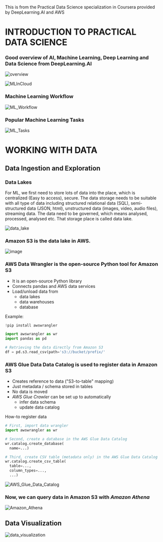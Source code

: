 This is from the Practical Data Science specialization in Coursera provided by DeepLearning.AI and AWS

# INTRODUCTION TO PRACTICAL DATA SCIENCE

### Good overview of AI, Machine Learning, Deep Learning and Data Science from DeepLearning.AI

![overview](https://user-images.githubusercontent.com/79841341/128628651-1a245620-a219-43d9-b31d-fe3c80570902.png)

![MLInCloud](https://user-images.githubusercontent.com/79841341/128628702-6d8daf5e-bd7a-4ca8-a1e8-87be1462a88d.png)

### Machine Learning Workflow
![ML_Workflow](https://user-images.githubusercontent.com/79841341/128628732-85141321-4b72-4e4f-91d3-92ce50f50532.png)

### Popular Machine Learning Tasks
![ML_Tasks](https://user-images.githubusercontent.com/79841341/128628797-0a0e9394-efaf-488c-b204-269017b8d98f.png)

# WORKING WITH DATA

## Data Ingestion and Exploration

### Data Lakes
For ML, we first need to store lots of data into the place, which is centralized (Easy to access), secure. The data storage needs to be suitable with all type of data including structured relational data (SQL), semi-structured data (JSON, html), unstructured data (images, video, audio files), streaming data. The data need to be governed, which means analysed, processed, analysed etc. That storage place is called data lake.

![data_lake](https://user-images.githubusercontent.com/79841341/128629012-8a859c7d-185a-4a82-bbcb-eadf5d81c88f.png)

### Amazon S3 is the data lake in AWS.
![image](https://user-images.githubusercontent.com/79841341/128629061-956fd499-5bf9-40ee-b1b2-7a835ef1dfc4.png)

### AWS Data Wrangler is the open-source Python tool for Amazon S3
- It is an open-source Python library
- Connects pandas and AWS data services
- Load/unload data from
  - data lakes
  - data warehouses
  - database

Example:
```Python
!pip install awswrangler

import awswrangler as wr
import pandas as pd

# Retrieving the data directly from Amazon S3
df = pd.s3.read_csv(path='s3://bucket/prefix/'
```
### AWS Glue Data Data Catalog is used to register data in Amazon S3
- Creates reference to data ("S3-to-table" mapping)
- Just metadata / schema stored in tables
- No data is moved
- *AWS Glue Crawler* can be set up to automatically
  - infer data schema
  - update data catalog

How-to register data

```Python
# First, import data wrangler
import awswrangler as wr

# Second, create a database in the AWS Glue Data Catalog
wr.catalog.create_database(
  name=...)

# Third, create CSV table (metadata only) in the AWS Glue Data Catalog
wr.catalog.create_csv_table(
  table=...,
  column_types=...,
  ...)
```

![AWS_Glue_Data_Catalog](https://user-images.githubusercontent.com/79841341/128629479-e64d2007-4005-44af-b810-2646acda915b.png)

### Now, we can query data in Amazon S3 with *Amazon Athena*

![Amazon_Athena](https://user-images.githubusercontent.com/79841341/128631337-bf890128-253c-4270-889a-6e69cb3a2911.png)

## Data Visualization 
![data_visualization](https://user-images.githubusercontent.com/79841341/128631859-35087fc7-f649-4299-9bc0-bbd9aaea51a0.png)

